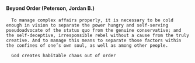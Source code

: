 #### Beyond Order (Peterson, Jordan B.)
      To manage complex affairs properly, it is necessary to be cold enough in vision to separate the power hungry and self-serving pseudoadvocate of the status quo from the genuine conservative; and the self-deceptive, irresponsible rebel without a cause from the truly creative. And to manage this means to separate those factors within the confines of one’s own soul, as well as among other people.

      God creates habitable chaos out of order

